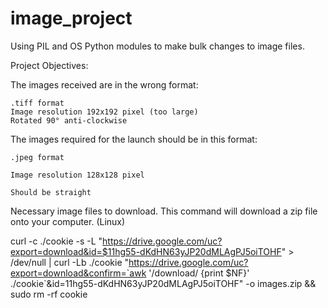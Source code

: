 # image_project
Using PIL and OS Python modules to make bulk changes to image files.

Project Objectives:

The images received are in the wrong format:

    .tiff format
    Image resolution 192x192 pixel (too large)
    Rotated 90° anti-clockwise

The images required for the launch should be in this format:

    .jpeg format

    Image resolution 128x128 pixel

    Should be straight


Necessary image files to download. This command will download a zip file onto your computer. (Linux)

curl -c ./cookie -s -L "https://drive.google.com/uc?export=download&id=$11hg55-dKdHN63yJP20dMLAgPJ5oiTOHF" > /dev/null | curl -Lb ./cookie "https://drive.google.com/uc?export=download&confirm=`awk '/download/ {print $NF}' ./cookie`&id=11hg55-dKdHN63yJP20dMLAgPJ5oiTOHF" -o images.zip && sudo rm -rf cookie






